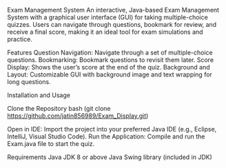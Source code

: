 Exam Management System
An interactive, Java-based Exam Management System with a graphical user interface (GUI) for taking multiple-choice quizzes. Users can navigate through questions, bookmark for review, and receive a final score, making it an ideal tool for exam simulations and practice.


Features
Question Navigation: Navigate through a set of multiple-choice questions.
Bookmarking: Bookmark questions to revisit them later.
Score Display: Shows the user’s score at the end of the quiz.
Background and Layout: Customizable GUI with background image and text wrapping for long questions.

Installation and Usage

Clone the Repository
bash (git clone https://github.com/jatin856989/Exam_Display.git)

Open in IDE: Import the project into your preferred Java IDE (e.g., Eclipse, IntelliJ, Visual Studio Code).
Run the Application: Compile and run the Exam.java file to start the quiz.


Requirements
Java JDK 8 or above
Java Swing library (included in JDK)
